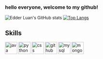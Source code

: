### hello everyone, welcome to my github!

<!--
Here are some ideas to get you started:
-->
![Edder Luan's GitHub stats](https://github-readme-stats.vercel.app/api?username=edderluanps&show_icons=true&theme=midnight-purple)
[![Top Langs](https://github-readme-stats.vercel.app/api/top-langs/?username=edderluanps&theme=midnight-purple)](https://github.com/anuraghazra/github-readme-stats)


## Skills

<img src="https://cdn.icon-icons.com/icons2/2415/PNG/512/java_original_wordmark_logo_icon_146459.png" alt="java" width="40" height="40" style="max-width:100%;"></img>
<img src="https://cdn.icon-icons.com/icons2/112/PNG/512/python_18894.png" alt="python" width="40" height="40" style="max-width:100%;"></img>
<img src="https://cdn.icon-icons.com/icons2/2107/PNG/512/file_type_css_icon_130661.png" alt="css" width="40" height="40" style="max-width:100%;"></img>
<img src="https://cdn.icon-icons.com/icons2/936/PNG/512/github-logo_icon-icons.com_73546.png" alt="github" width="40" height="40" style="max-width:100%;"></img>
<img src="https://cdn.icon-icons.com/icons2/2415/PNG/512/mysql_original_wordmark_logo_icon_146417.png" alt="mysql" width="40" height="40" style="max-width:100%;"></img>
<img src="https://cdn.icon-icons.com/icons2/2415/PNG/512/mongodb_original_wordmark_logo_icon_146425.png" alt="mongodb" width="40" height="40" style="max-width:100%;"></img>


<!--
<details>
  <sumary> <b> Things to know about me! </b> <i> (Click to expand) </i> </sumary>

  <br>
    This is going to be hidden.
</details>
-->
<!--
- 🔭 I’m currently working on ...
- 🌱 I’m currently learning ...
- 👯 I’m looking to collaborate on ...
- 🤔 I’m looking for help with ...
- 💬 Ask me about ...
- 📫 How to reach me: ...
- 😄 Pronouns: ...
- ⚡ Fun fact: ...
-->

